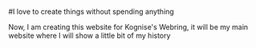 #I love to create things without spending anything

Now, I am creating this website for Kognise's Webring, it will be my main website where I will show a little bit of my history
